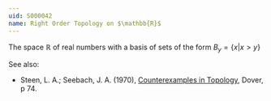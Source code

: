 ```yaml
---
uid: S000042
name: Right Order Topology on $\mathbb{R}$
---
```

The space $\mathbb{R}$ of real numbers with a basis of sets of the form $B_y=\{x|x>y\}$

See also:

* Steen, L. A.; Seebach, J. A. (1970), [Counterexamples in Topology](http://books.google.com/books/about/Counterexamples_in_Topology.html?id=DkEuGkOtSrUC), Dover, p 74.


